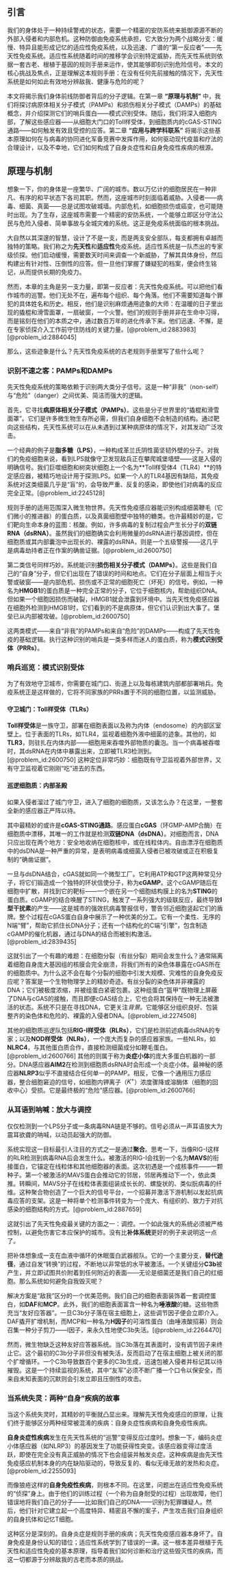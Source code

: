 ## 引言
我们的身体处于一种持续警戒的状态，需要一个精密的安防系统来抵御源源不断的外部入侵者和内部危机。这种防御由免疫系统承担，它大致分为两个战略分支：缓慢、特异且能形成记忆的适应性免疫系统，以及迅速、广谱的“第一反应者”——先天性免疫系统。适应性系统随着时间的推移学会识别特定威胁，而先天性系统则依据一套古老、根植于基因的规则手册来运作，使其能够即刻识别危险信号。本文的核心挑战及焦点，正是理解这本规则手册：在没有任何先前接触的情况下，先天性系统是如何如此有效地分辨敌我、健康与危险的呢？

本文将揭示我们身体前线防御者背后的分子逻辑。在第一章 **“原理与机制”** 中，我们将探讨病原体相关分子模式（PAMPs）和损伤相关分子模式（DAMPs）的基础概念，并介绍探测它们的哨兵蛋白——模式识别受体。随后，我们将深入细胞内部，了解这些感应器——从细胞大门口的Toll样受体，到细胞质内的cGAS-STING通路——如何触发有效且受控的应答。第二章 **“应用与跨学科联系”** 将揭示这些基本原理如何在与病毒的协同进化军备竞赛中发挥作用，如何驱动现代疫苗和疗法的合理设计，以及不幸地，它们如何构成了自身炎症性和自身免疫性疾病的根源。

## 原理与机制

想象一下，你的身体是一座繁华、广阔的城市。数以万亿计的细胞居民在一种非凡、有序的和平状态下各司其职。然而，这座城市时刻面临着威胁。入侵者——病毒、细菌、真菌——总是试图攻破城墙。内部危机，如细胞损伤或癌变，也可能随时出现。为了生存，这座城市需要一个精密的安防系统，一个能够立即区分守法公民与危险入侵者、简单事故与全城灾难的系统。这正是免疫系统面临的根本挑战。

大自然以其深邃的智慧，设计了不是一支，而是两支安全部队，每支都拥有卓越而独特的策略。我们称之为**先天性**和**适应性**免疫系统。适应性系统是一队杰出的专家级侦探。他们启动缓慢，需要数天时间来调查一个新威胁，了解其具体身份，然后构建出有针对性、压倒性的应答。但一旦他们掌握了嫌疑犯的档案，便会终生铭记，从而提供长期的免疫力。

然而，本章的主角是另一支力量，即第一反应者：先天性免疫系统。可以把他们看作城市的巡警。他们无处不在，遍布每个组织、每个角落。他们不需要知道每个罪犯的具体姓名和历史。相反，他们是识别麻烦通用迹象的大师：在温暖的日子里出现的撬棍和滑雪面罩，一扇破窗，一个火警。他们的规则手册并非在生命中习得，而是铭刻在他们的本质之中，通过数百万年的进化传承下来。他们迅速、不懈，是在专家侦探介入工作前守住防线的关键力量。[@problem_id:2883983] [@problem_id:2884045]

那么，这些迹象是什么？先天性免疫系统的古老规则手册里写了些什么呢？

### 识别不速之客：PAMPs和DAMPs

先天性免疫系统的策略依赖于识别两大类分子信号。这是一种“非我”（non-self）与“危险”（danger）之间优美、简洁而强大的逻辑。

首先，它寻找**病原体相关分子模式（PAMPs）**。这些是分子世界里的“撬棍和滑雪面罩”。它们是许多微生物生存所必需，但我们自身细胞不会制造的结构。通过靶向这些结构，先天性系统可以在从未遇到过某种病原体的情况下，对其发动广泛攻击。

一个经典的例子是**脂多糖（LPS）**，一种构成革兰氏阴性菌坚韧外壁的分子。对我们的免疫细胞来说，看到LPS就像守卫发现敌兵正在攀爬城堡墙壁——这是入侵的明确信号。我们巨噬细胞和树突状细胞上一个名为**Toll样受体4（TLR4）**的特定感应器，被精巧地设计用于探测LPS。如果一个人的TLR4基因有缺陷，其免疫系统对这类细菌几乎是“盲”的，会导致严重、反复的感染，即使他们对病毒的反应完全正常。[@problem_id:2245128]

规则手册的适用范围深入微生物世界。先天性免疫感应器能识别构成细菌鞭毛（它们微小的推进器）的蛋白质，以及真菌细胞壁中独特的糖类。也许最精妙的是，它们靶向生命本身的蓝图：核酸。例如，许多病毒的复制过程会产生长分子的**双链RNA（dsRNA）**。虽然我们的细胞确实会利用微量的dsRNA进行基因调控，但在细胞质或其内部囊泡中出现长的、裸露的dsRNA，则是一个五级警报——这几乎是病毒劫持者正在作案的确凿证据。[@problem_id:2600750]

第二类信号同样巧妙。系统能识别**损伤相关分子模式（DAMPs）**。这些是我们自己的“自身”分子，但它们出现在了错误的时间和地点。它们在分子层面上相当于火警或破窗——是内部危机、损伤或不正常的细胞死亡（坏死）的信号。例如，一种名为**HMGB1**的蛋白质是一种完全正常的分子，它位于细胞核内，帮助组织DNA。但如果一个细胞因损伤而破裂，HMGB1就会泄露到环境中。当先天性免疫感应器在细胞外检测到HMGB1时，它们看到的不是病原体，但它们认识到出大事了。堡垒已从内部被攻破。[@problem_id:2600750]

这两类模式——来自“非我”的PAMPs和来自“危险”的DAMPs——构成了先天性免疫的基础逻辑。执行这种识别的哨兵是一类多样而迷人的蛋白质，称为**模式识别受体（PRRs）**。

### 哨兵巡览：模式识别受体

为了有效地守卫城市，你需要在城门口、街道上以及每栋建筑内部都部署哨兵。免疫系统正是这样做的，它将不同家族的PRRs置于不同的细胞位置，以监测威胁。

#### 守卫城门：Toll样受体（TLRs）

**Toll样受体**是一族守卫，部署在细胞表面以及称为内体（endosome）的内部区室壁上。位于表面的TLRs，如TLR4，监视着细胞外液中细菌的迹象。其他的，如**TLR3**，则驻扎在内体内部——细胞用来吞噬外部物质的囊泡。当一个病毒被吞噬时，其dsRNA在内体中暴露出来，立即被TLR3检测到。[@problem_id:2600750] 这种定位非常巧妙：细胞既有守卫监视着外部世界，又有守卫监视着它刚刚“吃”进去的东西。

#### 巡逻细胞质：内部圣殿

如果入侵者溜过了城门守卫，进入了细胞的细胞质，又该怎么办？在这里，一整套全新的感应器正严阵以待。

其中最精妙的或许是**cGAS-STING通路**。感应蛋白**cGAS**（环GMP-AMP合酶）在细胞质中漂移，其唯一的工作就是检测**双链DNA（dsDNA）**。对细胞而言，DNA只应出现在两个地方：安全地收纳在细胞核中，或在线粒体内。自由漂浮在细胞质中的dsDNA是一种严重的异常，是表明病毒或细菌入侵者已被攻破或正在积极复制的“确凿证据”。

一旦与dsDNA结合，cGAS就如同一个微型工厂。它利用ATP和GTP这两种常见分子，将它们锻造成一个独特的环状信使分子，称为**cGAMP**。这个cGAMP随后在细胞中扩散，并找到它的靶标——一个嵌在另一个细胞结构膜上的名为**STING**的蛋白质。cGAMP的结合唤醒了STING，触发了一系列强大的级联反应，最终导致**I型干扰素**的产生——这是城市的强效抗病毒警报信号，警告邻近细胞竖起它们的盾牌。整个过程在cGAS蛋白自身中展示了一种优美的分工。它有一个柔性、无序的N端“臂”，帮助它抓住长DNA分子；还有一个结构化的C端“引擎”，包含制造cGAMP的催化机器，通过与DNA的结合而被别构激活。[@problem_id:2839435]

这就引出了一个有趣的难题：在细胞分裂（有丝分裂）期间会发生什么？通常隔离着细胞自身庞大基因组的核膜会完全崩溃，将我们所有的染色体暴露在cGAS所在的细胞质中。为什么这不会在每个分裂的细胞中引发大规模、灾难性的自身免疫反应呢？答案是一个生物物理学上的精妙奇迹。有丝分裂的染色体并非裸露的DNA；它们被极度浓缩，并被组蛋白紧密包裹。这种组蛋白“盔甲”既物理上屏蔽了DNA与cGAS的接触，而且即便cGAS结合上，它也会将其保持在一种无法被激活的状态。系统不只是在寻找DNA，它更关注*背景*。它能够区分组织良好、包装整齐的染色体和危险的、裸露的入侵者DNA。[@problem_id:2274508]

其他的细胞质巡逻队包括**RIG-I样受体（RLRs）**，它们是检测前述病毒dsRNA的专家；以及**NOD样受体（NLRs）**，一个庞大而复杂的感应器家族。一些NLRs，如**NLRC4**，与其他蛋白质合作，直接检测细菌成分如鞭毛蛋白。[@problem_id:2600766] 其他的则属于称为**炎症小体**的庞大多蛋白机器的一部分。DNA感应器**AIM2**在检测到细胞质dsRNA时会形成一个炎症小体。最神秘的感应器**NLRP3**似乎不直接结合任何单一的PAMP。相反，它像一个通用压力感应器，整合细胞窘迫的信号，如细胞内钾离子（$K^+$）浓度骤降或溶酶体（细胞的回收中心）受损。它是最终极的“危险”感应器。[@problem_id:2600766]

### 从耳语到呐喊：放大与调控

仅仅检测到一个LPS分子或一条病毒RNA链是不够的。信号必须从一声耳语放大为震耳欲聋的呐喊，以动员起强大的防御。

系统实现这一目标最引人注目的方式之一是通过**聚合**。思考一下，当像RIG-I这样的RLR检测到病毒RNA后会发生什么。被激活的RIG-I会找到一个名为**MAVS**的衔接蛋白，它锚定在线粒体和其他细胞器的表面。这次初遇是一个成核事件——一颗种子。第一个被激活的MAVS蛋白会推动它的邻居，邻居再推动下一个，依此类推。转瞬间，MAVS分子在线粒体表面组装成长长的、螺旋状的、类似朊病毒的纤维。这种聚合物创造了一个巨大的信号平台，一个招募并激活下游机制以发起抗病毒应答的支架。这是一种将单个检测事件转变为一个庞大、有组织的、致力于对抗感染的细胞结构的方式。[@problem_id:2887659]

这就引出了先天性免疫最关键的方面之一：调控。一个如此强大的系统必须被严格控制，以避免伤害它本应保护的城市。没有比**补体系统**更好的例子来说明这一点了。

把补体想象成一支在血液中循环的休眠蛋白武器舰队。它的一个主要分支，**替代途径**，通过自发“转换”的过程，不断地以非常低的水平被激活。一个关键组分**C3b**被产生，并立即试图共价附着到任何附近的表面——无论是细菌还是我们自己的红细胞。那么系统如何避免自我毁灭呢？

解决方案是“敌我”区分的一个优美范例。我们自己的细胞表面装饰着一套调控蛋白，如**DAF**和**MCP**。此外，我们的细胞表面富含一种名为**唾液酸**的糖。这些物质充当“友好应答器”。一旦C3b分子落在宿主细胞上，这些调节因子便会立即介入。DAF撬开扩增机制，而MCP和一种名为**H因子**的可溶性蛋白（由唾液酸招募）则会召集一种分子剪刀——I因子，来永久性地使C3b失活。[@problem_id:2264470]

然而，微生物缺乏这种友好应答器系统。当C3b落在其表面时，没有调节因子来终止它。这个最初的C3b分子非但没有被失活，反而启动了在宿主细胞上被关闭的那个扩增循环。一个C3b导致数百个更多的C3b生成，迅速包被入侵者并标记其以待摧毁。这是一个持续监视的系统，其中“友军”必须不断广播一个口令以保安全，而来自未知表面的沉默则会引发立即且压倒性的攻击。

### 当系统失灵：两种“自身”疾病的故事

当这个系统失灵时，其精妙的平衡就凸显出来。理解先天性免疫感应的原理，让我们终于能够区分两种经常被混淆的疾病：自身炎症性疾病和自身免疫性疾病。

**自身炎症性疾病**发生在先天性系统的“巡警”变得反应过度时。想象一下，编码炎症小体感应器（如NLRP3）的基因发生了功能获得性突变。该感应器变得过度活跃，即使在完全没有真正威胁的情况下也会组装并触发炎症。这种疾病是由先天性免疫感应机制本身的内在缺陷驱动的，导致反复的、看似无缘无故的发热和炎症。[@problem_id:2255093]

而像狼疮这样的**自身免疫性疾病**，则根本不同。在这里，问题出在适应性免疫系统的“侦探”身上。由于他们的训练过程（一个称为自身耐受的过程）出现故障，他们错误地将我们自己的分子——比如我们自己的DNA——识别为犯罪嫌疑人。然后，他们针对它建立起一个高度特异、精密且不懈的案子，产生攻击我们自身组织的自身抗体和记忆T细胞。

这种区分是深刻的。自身炎症是规则手册的疾病；先天性免疫感应器本身坏了。自身免疫是身份认知的错位；适应性系统学到了错误的一课。这一根本差异根植于先天性和适应性免疫的基本原理，指导着我们如何诊断和治疗这些毁灭性的疾病，而这一切都源于分辨敌我的古老而本质的挑战。


